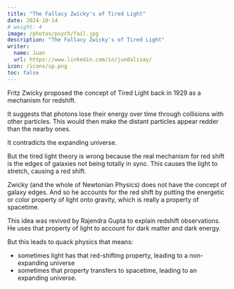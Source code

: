 ```yaml
---
title: "The Fallacy Zwicky's of Tired Light"
date: 2024-10-14
# weight: 4
image: /photos/psych/fail.jpg
description: "The Fallacy Zwicky's of Tired Light"
writer:
  name: Juan
  url: https://www.linkedin.com/in/jundalisay/
icon: /icons/sp.png
toc: false
---
```



Fritz Zwicky proposed the concept of Tired Light back in 1929 as a mechanism for redshift.

It suggests that photons lose their energy over time through collisions with other particles. This would then make the distant particles appear redder than the nearby ones.

It contradicts the expanding universe. 

But the tired light theory is wrong because the real mechanism for red shift is the edges of galaxies not being totally in sync. This causes the light to stretch, causing a red shift. 

Zwicky (and the whole of Newtonian Physics) does not have the concept of galaxy edges. And so he accounts for the red shift by putting the energetic or color property of light onto gravity, which is really a property of spacetime. 

 <!-- it adds a property of light onto gravity -->

This idea was revived by Rajendra Gupta to explain redshift observations. He uses that property of light to account for dark matter and dark energy.

But this leads to quack physics that means:
- sometimes light has that red-shifting property, leading to a non-expanding universe
- sometimes that property transfers to spacetime, leading to an expanding universe. 
